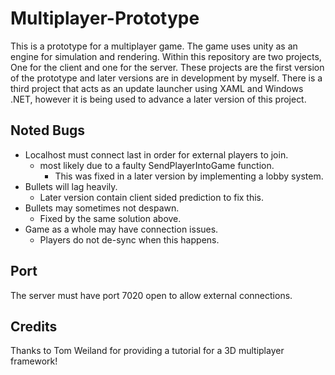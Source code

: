 # Multiplayer-Prototype
This is a prototype for a multiplayer game. The game uses unity as an engine for simulation and rendering. Within this repository are two projects, One for the client and one for the server. These projects are the first version of the prototype and later versions are in development by myself. There is a third project that acts as an update launcher using XAML and Windows .NET, however it is being used to advance a later version of this project.

## Noted Bugs
* Localhost must connect last in order for external players to join.
  * most likely due to a faulty SendPlayerIntoGame function.
    * This was fixed in a later version by implementing a lobby system.
* Bullets will lag heavily.
  * Later version contain client sided prediction to fix this.
* Bullets may sometimes not despawn.
  * Fixed by the same solution above.
* Game as a whole may have connection issues.
  * Players do not de-sync when this happens.

## Port
The server must have port 7020 open to allow external connections.
## Credits
Thanks to Tom Weiland for providing a tutorial for a 3D multiplayer framework!
